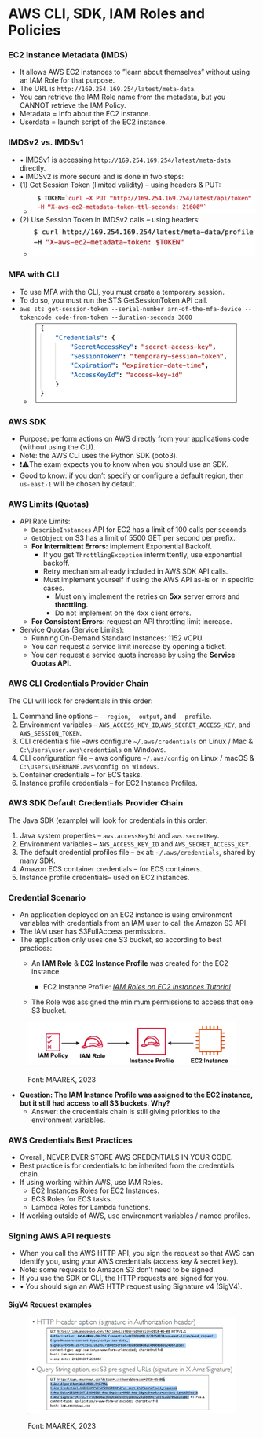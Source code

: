 # AWS CLI, SDK, IAM Roles and Policies

### EC2 Instance Metadata (IMDS)

* It allows AWS EC2 instances to ”learn about themselves” without using an IAM Role for that purpose.
* The URL is `http://169.254.169.254/latest/meta-data`.
* You can retrieve the IAM Role name from the metadata, but you CANNOT retrieve the IAM Policy.
* Metadata = Info about the EC2 instance.
* Userdata = launch script of the EC2 instance.

### IMDSv2 vs. IMDSv1

* • IMDSv1 is accessing `http://169.254.169.254/latest/meta-data` directly.
* • IMDSv2 is more secure and is done in two steps:
* (1) Get Session Token (limited validity) – using headers & PUT:
  * ![](<../../.gitbook/assets/image (94).png>)
* (2) Use Session Token in IMDSv2 calls – using headers:
  * ![](<../../.gitbook/assets/image (95).png>)

### MFA with CLI

* To use MFA with the CLI, you must create a temporary session.
* To do so, you must run the STS GetSessionToken API call.
* `aws sts get-session-token --serial-number arn-of-the-mfa-device --tokencode code-from-token --duration-seconds 3600`
  * <img src="../../.gitbook/assets/image (96).png" alt="" data-size="original">

### AWS SDK

* Purpose: perform actions on AWS directly from your applications code (without using the CLI).
* Note: the AWS CLI uses the Python SDK (boto3).
* :exclamation::warning:The exam expects you to know when you should use an SDK.
* Good to know: if you don’t specify or configure a default region, then `us-east-1` will be chosen by default.

### AWS Limits (Quotas)

* API Rate Limits:
  * `DescribeInstances` API for EC2 has a limit of 100 calls per seconds.
  * `GetObject` on S3 has a limit of 5500 GET per second per prefix.
  * **For Intermittent Errors:** implement Exponential Backoff.
    * If you get `ThrottlingException` intermittently, use exponential backoff.
    * Retry mechanism already included in AWS SDK API calls.
    * Must implement yourself if using the AWS API as-is or in specific cases.
      * Must only implement the retries on **5xx** server errors and **throttling.**
      * Do not implement on the 4xx client errors.
  * **For Consistent Errors:** request an API throttling limit increase.
* Service Quotas (Service Limits):
  * Running On-Demand Standard Instances: 1152 vCPU.
  * You can request a service limit increase by opening a ticket.
  * You can request a service quota increase by using the **Service Quotas API**.

### AWS CLI Credentials Provider Chain

The CLI will look for credentials in this order:

1. Command line options – `--region`, `--output`, and `--profile`.
2. Environment variables – `AWS_ACCESS_KEY_ID`,`AWS_SECRET_ACCESS_KEY`, and `AWS_SESSION_TOKEN`.
3. CLI credentials file –aws configure `~/.aws/credentials` on Linux / Mac & `C:\Users\user.aws\credentials` on Windows.
4. CLI configuration file – aws configure `~/.aws/config` on Linux / macOS & `C:\Users\USERNAME.aws\config on Windows`.
5. Container credentials – for ECS tasks.
6. Instance profile credentials – for EC2 Instance Profiles.

### AWS SDK Default Credentials Provider Chain

The Java SDK (example) will look for credentials in this order:

1. Java system properties – `aws.accessKeyId` and `aws.secretKey`.
2. Environment variables – `AWS_ACCESS_KEY_ID` and `AWS_SECRET_ACCESS_KEY`.
3. The default credential profiles file – ex at: `~/.aws/credentials`, shared by many SDK.
4. Amazon ECS container credentials – for ECS containers.
5. Instance profile credentials– used on EC2 instances.

### Credential Scenario

* An application deployed on an EC2 instance is using environment variables with credentials from an IAM user to call the Amazon S3 API.
* The IAM user has S3FullAccess permissions.
* The application only uses one S3 bucket, so according to best practices:
  * An **IAM Role** & **EC2 Instance Profile** was created for the EC2 instance.
    *   EC2 Instance Profile: [_IAM Roles on EC2 Instances Tutorial_](https://www.youtube.com/watch?v=TlCuOjviOhk)


  * The Role was assigned the minimum permissions to access that one S3 bucket.

<figure><img src="../../.gitbook/assets/image (97).png" alt=""><figcaption><p>Font: MAAREK, 2023</p></figcaption></figure>

* **Question: The IAM Instance Profile was assigned to the EC2 instance, but it still had access to all S3 buckets. Why?**
  * Answer: the credentials chain is still giving priorities to the environment variables.

### AWS Credentials Best Practices

* Overall, NEVER EVER STORE AWS CREDENTIALS IN YOUR CODE.
* Best practice is for credentials to be inherited from the credentials chain.
* If using working within AWS, use IAM Roles.
  * EC2 Instances Roles for EC2 Instances.
  * ECS Roles for ECS tasks.
  * Lambda Roles for Lambda functions.
* If working outside of AWS, use environment variables / named profiles.

### Signing AWS API requests

* When you call the AWS HTTP API, you sign the request so that AWS can identify you, using your AWS credentials (access key & secret key).
* Note: some requests to Amazon S3 don’t need to be signed.
* If you use the SDK or CLI, the HTTP requests are signed for you.
* • You should sign an AWS HTTP request using Signature v4 (SigV4).

#### SigV4 Request examples

<figure><img src="../../.gitbook/assets/image (92).png" alt=""><figcaption><p>Font: MAAREK, 2023</p></figcaption></figure>
